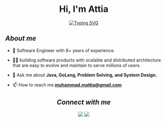 <!-- <img src="https://raw.githubusercontent.com/ABSphreak/ABSphreak/master/gifs/Hi.gif" width="30px"> -->
<h1 align="center">Hi, I'm Attia</h1>

<div align="center">

[![Typing SVG](http://readme-typing-svg.herokuapp.com?size=24&center=true&vCenter=true&lines=Software+Engineer+@Mrsool;Mentor+@Adplist)](https://git.io/typing-svg)

</div>
<h2 align="left"><i><b>About me </i></b></h2>

- 🌱 Software Engineer with 8+ years of experience.

- 👨‍💻 building software products with scalable and distributed architecture that are easy to evolve and maintain to serve millions of users.

- 💬 Ask me about **Java, GoLang, Problem Solving, and System Design.**

- 📫 How to reach me **muhammad.mattia@gmail.com**

<h2 align="center"><i><b> Connect with me </b></i></h2>
<p align="center">
    <a href="https://twitter.com/muhammadattia95"><img src="https://img.shields.io/badge/twitter-@muhammadattia95-%231FA1F1?style=flat&logo=twitter&logoColor=white"/></a>
    <a href="https://www.linkedin.com/in/muhammadattia95/"><img src="https://img.shields.io/badge/linkedin-muhammadattia95-%230177B5?style=flat&logo=linkedin&logoColor=white"/></a>
</p>

